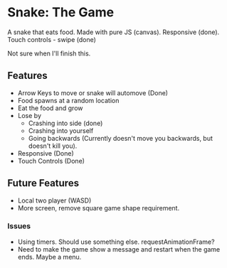 # Snake: The Game
A snake that eats food. Made with pure JS (canvas). Responsive (done). Touch controls - swipe (done)

Not sure when I'll finish this.

## Features
- Arrow Keys to move or snake will automove (Done)
- Food spawns at a random location
- Eat the food and grow
- Lose by
  - Crashing into side (done)
  - Crashing into yourself
  - Going backwards (Currently doesn't move you backwards, but doesn't kill you).
- Responsive (Done)
- Touch Controls (Done)

## Future Features
- Local two player (WASD)
- More screen, remove square game shape requirement.

### Issues
- Using timers. Should use something else. requestAnimationFrame?
- Need to make the game show a message and restart when the game ends. Maybe a menu.
